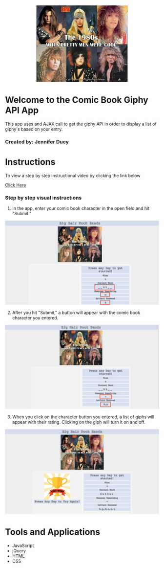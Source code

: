 <p align="center">
<img src="https://github.com/jldueyusa/Word-Guess-Game/blob/master/assets/images/80sHairImagesAll.PNG" width="300" height="250">
</p>

# Welcome to the Comic Book Giphy API App

This app uses and AJAX call to get the giphy API in order to display a list of giphy's based on your entry.

### Created by: Jennifer Duey

# Instructions

To view a step by step instructional video by clicking the link below

[Click Here](https://drive.google.com/file/d/1-ny_RnX8GPoKfURLmHDdgrLslyBszYsI/view)


### Step by step visual instructions

1. In the app, enter your comic book character in the open field and hit "Submit."

![giphy1](https://github.com/jldueyusa/Word-Guess-Game/blob/master/assets/images/word1.png)

2. After you hit "Submit," a button will appear with the comic book character you entered. 

![giphy2](https://github.com/jldueyusa/Word-Guess-Game/blob/master/assets/images/word2.png)

3. When you click on the character button you entered, a list of giphs will appear with their rating. Clicking on the giph will turn it on and off.

![Word3](https://github.com/jldueyusa/Word-Guess-Game/blob/master/assets/images/word3.png)

# Tools and Applications
- JavaScript
- jQuery
- HTML
- CSS

